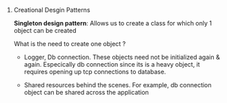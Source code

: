1. Creational Desgin Patterns

    **Singleton design pattern**: Allows us to create a class for which only 1 object can be created

    What is the need to create one object ?

    - Logger, Db connection. These objects need not be initialized again & again. Especically db connection since its is a heavy object, it requires opening up tcp connections to database. 

    - Shared resources behind the scenes. For example, db connection object can be shared across the application


    
